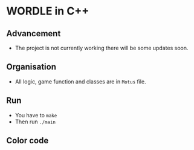 # WORDLE in C++

## Advancement

- The project is not currently working there will be some updates soon.

## Organisation

- All logic, game function and classes are in `Motus` file.

## Run

- You have to `make`
- Then run `./main`

## Color code